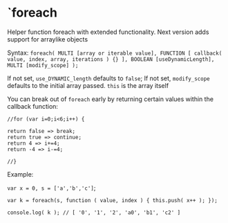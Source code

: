 # `foreach
Helper function foreach with extended functionality.
Next version adds support for arraylike objects

Syntax: `foreach( MULTI [array or iterable value], FUNCTION [ callback( value, index, array, iterations ) {} ], BOOLEAN [useDynamicLength], MULTI [modify_scope] );`


If not set, `use_DYNAMIC_length` defaults to `false`;
If not set, `modify_scope` defaults to the initial array passed.
`this` is the array itself

You can break out of `foreach` early by returning certain values within the callback function:

`//for (var i=0;i<6;i++) {`

    return false => break;
    return true => continue;
    return 4 => i+=4;
    return -4 => i-=4;

`//}`

Example:

`var x = 0, s = ['a','b','c']`;

`var k = foreach(s, function ( value, index ) {
    this.push( x++ );
});`

`console.log( k ); // [ '0', '1', '2', 'a0', 'b1', 'c2' ]`
